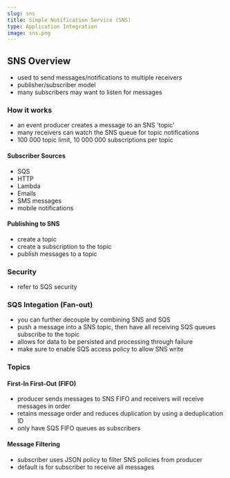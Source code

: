 ```yaml
---
slug: sns
title: Simple Notification Service (SNS)
type: Application Integration
image: sns.png
---
```


## SNS Overview
* used to send messages/notifications to multiple receivers
* publisher/subscriber model
* many subscribers may want to listen for messages

### How it works
* an event producer creates a message to an SNS 'topic'
* many receivers can watch the SNS queue for topic notifications
* 100 000 topic limit, 10 000 000 subscriptions per topic

#### Subscriber Sources
* SQS
* HTTP
* Lambda
* Emails
* SMS messages
* mobile notifications

#### Publishing to SNS
* create a topic 
* create a subscription to the topic
* publish messages to a topic

### Security
* refer to SQS security 

### SQS Integation (Fan-out)
* you can further decouple by combining SNS and SQS
* push a message into a SNS topic, then have all receiving SQS queues subscribe to the topic
* allows for data to be persisted and processing through failure
* make sure to enable SQS access policy to allow SNS write

### Topics
#### First-In First-Out (FIFO)
* producer sends messages to SNS FIFO and receivers will receive messages in order
* retains message order and reduces duplication by using a deduplication ID
* only have SQS FIFO queues as subscribers

#### Message Filtering
* subscriber uses JSON policy to filter SNS policies from producer
* default is for subscriber to receive all messages